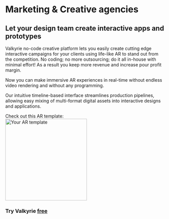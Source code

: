 # Marketing & Creative agencies
## Let your design team create interactive apps and prototypes

Valkyrie no-code creative platform lets you easily create cutting edge interactive campaigns for your clients using life-like AR to stand out from the competition. No coding; no more outsourcing; do it all in-house with minimal effort! As a result you keep more revenue and increase pour profit margin.  

Now you can make immersive AR experiences in real-time without endless video rendering and without any programming.  

Our intuitive timeline-based interface streamlines production pipelines, allowing easy mixing of multi-format digital assets into interactive designs and applications.  

Check out this AR template:  
<a href="https://www.talansoft.com/md/docs/VlkSamples/ar-storm-trooper"><img src= "https://cdn2.talansoft.com/ftp/img/www/Marketing-and-Creative-Agencies.jpg" alt="Your AR template" width="256"></a>  
### Try Valkyrie [**free**](https://www.talansoft.com/vlk/downloads)  